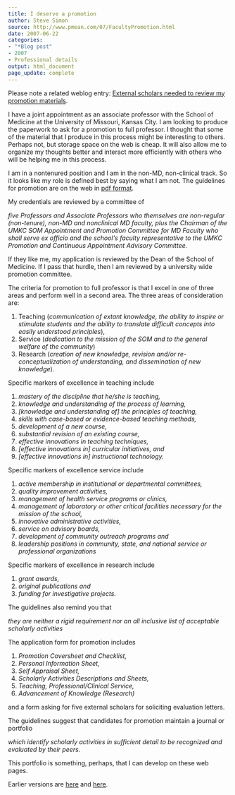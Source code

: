 ```yaml
---
title: I deserve a promotion
author: Steve Simon
source: http://www.pmean.com/07/FacultyPromotion.html
date: 2007-06-22
categories:
- "*Blog post"
- 2007
- Professional details
output: html_document
page_update: complete
---
```


Please note a related weblog entry: [External scholars needed to review my promotion materials][sim3].

I have a joint appointment as an associate professor with the School of Medicine at the University of Missouri, Kansas City. I am looking to produce the paperwork to ask for a promotion to full professor. I thought that some of the material that I produce in this process might be interesting to others. Perhaps not, but storage space on the web is cheap. It will also allow me to organize my thoughts better and interact more efficiently with others who will be helping me in this process.

I am in a nontenured position and I am in the non-MD, non-clinical track. So it looks like my role is defined best by saying what I am not. The guidelines for promotion are on the web in [pdf format][umk1].

My credentials are reviewed by a committee of

*five Professors and Associate Professors who themselves are non-regular (non-tenure), non-MD and nonclinical MD faculty, plus the Chairman of the UMKC SOM Appointment and Promotion Committee for MD Faculty who shall serve ex officio and the school's faculty representative to the UMKC Promotion and Continuous Appointment Advisory Committee.*

If they like me, my application is reviewed by the Dean of the School of Medicine. If I pass that hurdle, then I am reviewed by a university wide promotion committee.

The criteria for promotion to full professor is that I excel in one of three areas and perform well in a second area. The three areas of consideration are:

1.  Teaching (*communication of extant knowledge, the ability to inspire or stimulate students and the ability to translate difficult concepts into easily understood principles*),
2.  Service (*dedication to the mission of the SOM and to the general welfare of the community*)
3.  Research (*creation of new knowledge, revision and/or re-conceptualization of understanding, and dissemination of new knowledge*).

Specific markers of excellence in teaching include

1.  *mastery of the discipline that he/she is teaching,*
2.  *knowledge and understanding of the process of learning,*
3.  *[knowledge and understanding of] the principles of teaching,*
4.  *skills with case-based or evidence-based teaching methods,*
5.  *development of a new course,*
6.  *substantial revision of an existing course,*
7.  *effective innovations in teaching techniques,*
8.  *[effective innovations in] curricular initiatives, and*
9.  *[effective innovations in] instructional technology.*

Specific markers of excellence service include

1.  *active membership in institutional or departmental committees,*
2.  *quality improvement activities,*
3.  *management of health service programs or clinics,*
4.  *management of laboratory or other critical facilities necessary for the mission of the school,*
5.  *innovative administrative activities,*
6.  *service on advisory boards,*
7.  *development of community outreach programs and*
8.  *leadership positions in community, state, and national service or professional organizations*

Specific markers of excellence in research include

1.  *grant awards,*
2.  *original publications and*
3.  *funding for investigative projects.*

The guidelines also remind you that

*they are neither a rigid requirement nor an all inclusive list of acceptable scholarly activities*

The application form for promotion includes

1.  *Promotion Coversheet and Checklist,*
2.  *Personal Information Sheet,*
3.  *Self Appraisal Sheet,*
4.  *Scholarly Activities Descriptions and Sheets,*
5.  *Teaching, Professional/Clinical Service,*
6.  *Advancement of Knowledge (Research)*

and a form asking for five external scholars for soliciting evaluation letters.

The guidelines suggest that candidates for promotion maintain a journal or portfolio

*which identify scholarly activities in sufficient detail to be recognized and evaluated by their peers.*

This portfolio is something, perhaps, that I can develop on these web pages.

Earlier versions are [here][sim1] and [here][sim2].

[sim1]: http://www.pmean.com/07/FacultyPromotion.html
[sim2]: http://new.pmean.com/faculty-promotion/

[sim3]: http://www.pmean.com/07/ExternalScholars.html

[umk1]: http://www.med.umkc.edu/facultyguidelines/NontenureGuidelines.pdf
